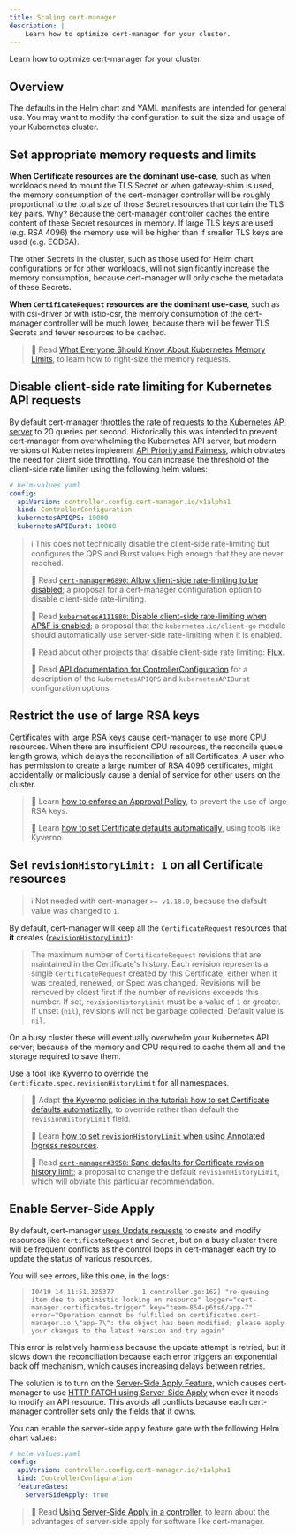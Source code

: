 ```yaml
---
title: Scaling cert-manager
description: |
    Learn how to optimize cert-manager for your cluster.
---
```


Learn how to optimize cert-manager for your cluster.

## Overview

The defaults in the Helm chart and YAML manifests are intended for general use.
You may want to modify the configuration to suit the size and usage of your Kubernetes cluster.

## Set appropriate memory requests and limits

**When Certificate resources are the dominant use-case**,
such as when workloads need to mount the TLS Secret or when gateway-shim is used,
the memory consumption of the cert-manager controller will be roughly
proportional to the total size of those Secret resources that contain the TLS
key pairs.
Why? Because the cert-manager controller caches the entire content of these Secret resources in memory.
If large TLS keys are used (e.g. RSA 4096) the memory use will be higher than if smaller TLS keys are used (e.g. ECDSA).

The other Secrets in the cluster, such as those used for Helm chart configurations or for other workloads,
will not significantly increase the memory consumption, because cert-manager will only cache the metadata of these Secrets.

**When `CertificateRequest` resources are the dominant use-case**,
such as with csi-driver or with istio-csr,
the memory consumption of the cert-manager controller will be much lower,
because there will be fewer TLS Secrets and fewer resources to be cached.

> 📖️ Read [What Everyone Should Know About Kubernetes Memory Limits](https://home.robusta.dev/blog/kubernetes-memory-limit),
> to learn how to right-size the memory requests.

## Disable client-side rate limiting for Kubernetes API requests

By default cert-manager [throttles the rate of requests to the Kubernetes API server](https://github.com/cert-manager/cert-manager/blob/b61de55abda95a4c273be0c8d3e6025fe8511573/internal/apis/config/controller/v1alpha1/defaults.go#L59-L60) to 20 queries per second.
Historically this was intended to prevent cert-manager from overwhelming the Kubernetes API server,
but modern versions of Kubernetes implement [API Priority and Fairness](https://kubernetes.io/docs/concepts/cluster-administration/flow-control/),
which obviates the need for client side throttling.
You can increase the threshold of the client-side rate limiter using the following helm values:

```yaml
# helm-values.yaml
config:
  apiVersion: controller.config.cert-manager.io/v1alpha1
  kind: ControllerConfiguration
  kubernetesAPIQPS: 10000
  kubernetesAPIBurst: 10000
```

> ℹ️ This does not technically disable the client-side rate-limiting but configures the QPS and Burst values high enough that they are never reached.
>
> 🔗 Read [`cert-manager#6890`: Allow client-side rate-limiting to be disabled](https://github.com/cert-manager/cert-manager/issues/6890);
> a proposal for a cert-manager configuration option to disable client-side rate-limiting.
>
> 🔗 Read [`kubernetes#111880`: Disable client-side rate-limiting when AP&F is enabled](https://github.com/kubernetes/kubernetes/issues/111880);
> a proposal that the `kubernetes.io/client-go` module should automatically use server-side rate-limiting when it is enabled.
>
> 🔗 Read about other projects that disable client-side rate limiting: [Flux](https://github.com/fluxcd/pkg/issues/269).
>
> 📖 Read [API documentation for ControllerConfiguration](../reference/api-docs.md#controller.config.cert-manager.io/v1alpha1.ControllerConfiguration) for a description of the `kubernetesAPIQPS` and `kubernetesAPIBurst` configuration options.

## Restrict the use of large RSA keys

Certificates with large RSA keys cause cert-manager to use more CPU resources.
When there are insufficient CPU resources, the reconcile queue length grows,
which delays the reconciliation of all Certificates.
A user who has permission to create a large number of RSA 4096 certificates,
might accidentally or maliciously cause a denial of service for other users on the cluster.

> 📖 Learn [how to enforce an Approval Policy](../policy/approval/README.md), to prevent the use of large RSA keys.
>
> 📖 Learn [how to set Certificate defaults automatically](../tutorials/certificate-defaults/README.md), using tools like Kyverno.


## Set `revisionHistoryLimit: 1` on all Certificate resources

> ℹ️ Not needed with cert-manager `>= v1.18.0`, because the default value was changed to `1`.

By default, cert-manager will keep all the `CertificateRequest` resources that **it** creates
([`revisionHistoryLimit`](../reference/api-docs.md#cert-manager.io/v1.CertificateSpec)):

> The maximum number of `CertificateRequest` revisions that are maintained in
> the Certificate's history. Each revision represents a single
> `CertificateRequest` created by this Certificate, either when it was
> created, renewed, or Spec was changed. Revisions will be removed by oldest
> first if the number of revisions exceeds this number.
>  If set, `revisionHistoryLimit` must be a value of `1` or greater. If unset
> (`nil`), revisions will not be garbage collected. Default value is `nil`.

On a busy cluster these will eventually overwhelm your Kubernetes API server;
because of the memory and CPU required to cache them all and the storage required to save them.

Use a tool like Kyverno to override the `Certificate.spec.revisionHistoryLimit` for all namespaces.

> 📖 Adapt [the Kyverno policies in the tutorial: how to set Certificate defaults automatically](../tutorials/certificate-defaults/README.md),
> to override rather than default the `revisionHistoryLimit` field.
>
> 📖 Learn [how to set `revisionHistoryLimit` when using Annotated Ingress resources](../usage/ingress.md#supported-annotations).
>
> 🔗 Read [`cert-manager#3958`: Sane defaults for Certificate revision history limit](https://github.com/cert-manager/cert-manager/issues/3958);
> a proposal to change the default `revisionHistoryLimit`, which will obviate this particular recommendation.

## Enable Server-Side Apply

By default, cert-manager [uses Update requests](https://kubernetes.io/docs/reference/using-api/api-concepts/#update-mechanism-update)
to create and modify resources like `CertificateRequest` and `Secret`,
but on a busy cluster there will be frequent conflicts as the control loops in cert-manager each try to update the status of various resources.

You will see errors, like this one, in the logs:

> `I0419 14:11:51.325377       1 controller.go:162] "re-queuing item due to optimistic locking on resource" logger="cert-manager.certificates-trigger" key="team-864-p6ts6/app-7" error="Operation cannot be fulfilled on certificates.cert-manager.io \"app-7\": the object has been modified; please apply your changes to the latest version and try again"`

This error is relatively harmless because the update attempt is retried,
but it slows down the reconciliation because each error triggers an exponential back off mechanism,
which causes increasing delays between retries.

The solution is to turn on the [Server-Side Apply Feature](../installation/configuring-components.md#feature-gates),
which causes cert-manager to use [HTTP PATCH using Server-Side Apply](https://kubernetes.io/docs/reference/using-api/api-concepts/#update-mechanism-server-side-apply) when ever it needs to modify an API resource.
This avoids all conflicts because each cert-manager controller sets only the fields that it owns.

You can enable the server-side apply feature gate with the following Helm chart values:

```yaml
# helm-values.yaml
config:
  apiVersion: controller.config.cert-manager.io/v1alpha1
  kind: ControllerConfiguration
  featureGates:
    ServerSideApply: true
```

> 📖 Read [Using Server-Side Apply in a controller](https://kubernetes.io/docs/reference/using-api/server-side-apply/#using-server-side-apply-in-a-controller),
> to learn about the advantages of server-side apply for software like cert-manager.
